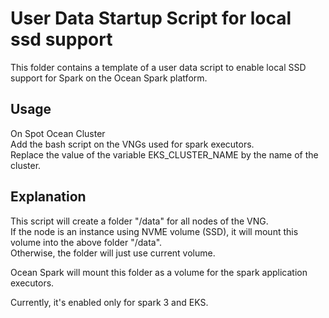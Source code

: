 # User Data Startup Script for local ssd support

This folder contains a template of a user data script to enable local SSD support for Spark on the Ocean Spark platform.

## Usage
On Spot Ocean Cluster  
Add the bash script on the VNGs used for spark executors.  
Replace the value of the variable EKS_CLUSTER_NAME by the name of the cluster.


## Explanation
This script will create a folder "/data" for all nodes of the VNG.  
If the node is an instance using NVME volume (SSD), it will mount this volume into the above folder "/data".  
Otherwise, the folder will just use current volume.  

Ocean Spark will mount this folder as a volume for the spark application executors.  

Currently, it's enabled only for spark 3 and EKS.
